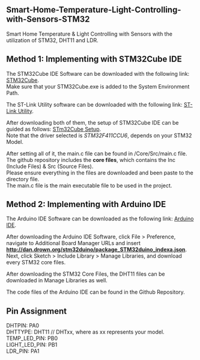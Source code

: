 ## Smart-Home-Temperature-Light-Controlling-with-Sensors-STM32
Smart Home Temperature &amp; Light Controlling with Sensors with the utilization of STM32, DHT11 and LDR. 

## Method 1: Implementing with STM32Cube IDE

The STM32Cube IDE Software can be downloaded with the following link:
[STM32Cube](https://www.st.com/en/development-tools/stm32cubeide.html). <br>
Make sure that your STM32Cube.exe is added to the System Environment Path. <br>

The ST-Link Utility software can be downloaded with the following link: 
[ST-Link Utility](https://www.st.com/en/development-tools/stsw-link004.html).<br>

After downloading both of them, the setup of STM32Cube IDE can be guided as follows:
[STm32Cube Setup](https://youtu.be/OSVffISU7DQ?si=I9No71ysC6M9cvIb&t=386). <br>
Note that the driver selected is *STM32F411CCU6*, depends on your STM32 Model. <br>

After setting all of it, the main.c file can be found in /Core/Src/main.c file. <br>
The github repository includes the **core files**, which contains the Inc (Include Files) & Src (Source Files). <br>
Please ensure everything in the files are downloaded and been paste to the directory file. <br>
The main.c file is the main executable file to be used in the project. <br>

## Method 2: Implementing with Arduino IDE

The Arduino IDE Software can be downloaded as the following link: 
[Arduino IDE](https://www.arduino.cc/en/software). <br>

After downloading the Arduino IDE Software, click File > Preference, navigate to Additional Board Manager URLs and insert **http://dan.drown.org/stm32duino/package_STM32duino_indexa.json**. <br> 
Next, click Sketch > Include Library > Manage Libraries, and download every STM32 core files. <br> 

After downloading the STM32 Core Files, the DHT11 files can be downloaded in Manage Libraries as well. <br> 

The code files of the Arduino IDE can be found in the Github Repository. 

## Pin Assignment
DHTPIN: PA0 <br>
DHTTYPE: DHT11 // DHTxx, where as xx represents your model. <br>
TEMP_LED_PIN: PB0 <br>
LIGHT_LED_PIN: PB1 <br>
LDR_PIN: PA1 <br>


